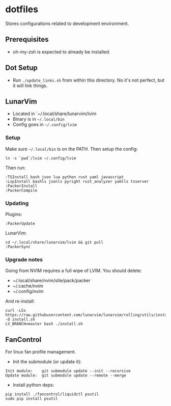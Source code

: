 # dotfiles
Stores configurations related to development environment.

## Prerequisites
- oh-my-zsh is expected to already be installed.

## Dot Setup
- Run `./update_links.sh` from within this directory. No it's not perfect, but it will link things.

## LunarVim
- Located in `~/.local/share/lunarvim/lvim
- Binary is in `~/.local/bin`
- Config goes in `~/.config/lvim`

### Setup
Make sure `~/.local/bin` is on the PATH. Then setup the config:
```
ln -s `pwd`/lvim ~/.config/lvim
```

Then run:
```
:TSInstall bash json lua python rust yaml javascript
:LspInstall bashls jsonls pyright rust_analyzer yamlls tsserver
:PackerInstall 
:PackerCompile
```

### Updating
Plugins:
```
:PackerUpdate
```

LunarVim:
```
cd ~/.local/share/lunarvim/lvim && git pull
:PackerSync
```
### Upgrade notes

Going from NVIM requires a full wipe of LVIM. You should delete:
- ~/.local/share/nvim/site/pack/packer 
- ~/.cache/nvim
- ~/.config/nvim

And re-install:
```
curl -LSs https://raw.githubusercontent.com/lunarvim/lunarvim/rolling/utils/installer/install.sh -O install.sh
LV_BRANCH=master bash ./install.sh
```

## FanControl

For linux fan profile management.

- Init the submodule (or update it):
```
Init module:    git submodule update --init --recursive
Update module:  git submodule update --remote --merge
```

- Install python deps:
```
pip install ./fancontrol/liquidctl psutil
sudo pip install psutil
```

